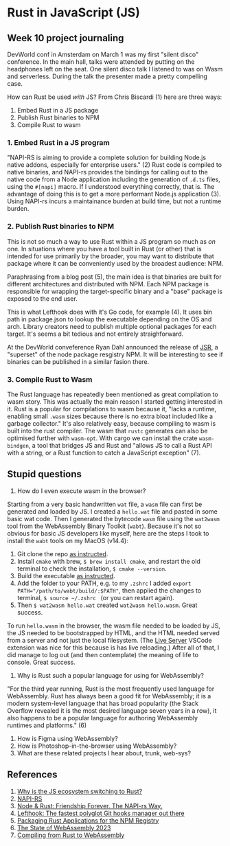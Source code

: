 # Rust in JavaScript (JS)

## Week 10 project journaling

DevWorld conf in Amsterdam on March 1 was my first "silent disco" conference.
In the main hall, talks were attended by putting on the headphones left on the seat.
One silent disco talk I listened to was on Wasm and serverless.
During the talk the presenter made a pretty compelling case.

How can Rust be used _with_ JS? From Chris Biscardi (1) here are three ways:

1. Embed Rust in a JS package
2. Publish Rust binaries to NPM
3. Compile Rust to wasm

### 1. Embed Rust in a JS program

"NAPI-RS is aiming to provide a complete solution for building Node.js native addons, especially for enterprise users." (2)
Rust code is compiled to native binaries, and NAPI-rs provides the bindings for calling out to the native code from a Node application including the generation of `.d.ts` files, using the `#[napi]` macro. If I understood everything correctly, that is.
The advantage of doing this is to get a more performant Node.js application (3).
Using NAPI-rs incurs a maintainance burden at build time, but not a runtime burden.

### 2. Publish Rust binaries to NPM

This is not so much a way to use Rust within a JS program so much as _on_ one.
In situations where you have a tool built in Rust (or other) that is intended for use primarily by the broader, you may want to distribute that package where it can be conveniently used by the broadest audience: NPM.

Paraphrasing from a blog post (5), the main idea is that binaries are built for different architectures and distributed with NPM. Each NPM package is  responsible for wrapping the target-specific binary and a "base" package is exposed to the end user.

This is what Lefthook does with it's Go code, for example (4). It uses bin path in package.json to lookup the executable depending on the OS and arch. Library creators need to publish multiple optional packages for each target. It's seems a bit tedious and not entirely straighforward.

At the DevWorld conveference Ryan Dahl announced the release of [JSR](https://jsr.io/), a "superset" of the node package resgistry NPM. It will be interesting to see if binaries can be published in a similar fasion there.

### 3. Compile Rust to Wasm

The Rust language has repeatedly been mentioned as great compilation to wasm story.
This was actually the main reason I started getting interested in it.
Rust is a popular for compilations to wasm because it, "lacks a runtime, enabling small `.wasm` sizes because there is no extra bloat included like a garbage collector."
It's also relatively easy, because compiling to wasm is built into the rust compiler.
The wasm that `rustc` generates can also be optimised further with `wasm-opt`.
With cargo we can install the crate `wasm-bindgen`, a tool that bridges JS and Rust and "allows JS to call a Rust API with a string, or a Rust function to catch a JavaScript exception" (7).

## Stupid questions

1. How do I even execute wasm in the browser?

Starting from a very basic handwritten `wat` file, a `wasm` file can first be generated and loaded by JS.
I created a `hello.wat` file and pasted in some basic wat code.
Then I generated the bytecode `wasm` file using the `wat2wasm` tool from the WebAssembly Binary Toolkit (`wabt`).
Because it's not so obvious for basic JS developers like myself, here are the steps I took to install the `wabt` tools on my MacOS (v14.4):

  1. Git clone the repo [as instructed](https://github.com/WebAssembly/wabt?tab=readme-ov-file#cloning).
  2. Install `cmake` with brew, `$ brew install cmake`, and restart the old terminal to check the installation, `$ cmake --version`.
  3. Build the executable [as instructed](https://github.com/WebAssembly/wabt?tab=readme-ov-file#building-using-cmake-directly-linux-and-macos).
  4. Add the folder to your PATH, e.g. to my `.zshrc` I added `export PATH="/path/to/wabt/build/:$PATH"`, then applied the changes to terminal, `$ source ~/.zshrc ` (or you can restart again).
  5. Then `$ wat2wasm hello.wat` created `wat2wasm hello.wasm`. Great success.

To run `hello.wasm` in the browser, the wasm file needed to be loaded by JS, the JS needed to be bootstrapped by HTML, and the HTML needed served from a server and not just the local filesystem. (The [Live Server](https://marketplace.visualstudio.com/items?itemName=ritwickdey.LiveServer) VSCode extension was nice for this because is has live reloading.) After all of that, I did manage to log out (and then contemplate) the meaning of life to console. Great success.

1. Why is Rust such a popular language for using for WebAssembly?

"For the third year running, Rust is the most frequently used language for WebAssembly. Rust has always been a good fit for WebAssembly; it is a modern system-level language that has broad popularity (the Stack Overflow revealed it is the most desired language seven years in a row), it also happens to be a popular language for authoring WebAssembly runtimes and platforms." (6)

1. How is Figma using WebAssembly?
1. How is Photoshop-in-the-browser using WebAssembly?
1. What are these related projects I hear about, trunk, web-sys?

## References

1. [Why is the JS ecosystem switching to Rust?](https://www.youtube.com/watch?v=dZQMoEWe5uY)
2. [NAPI-RS](https://napi.rs/)
3. [Node & Rust: Friendship Forever. The NAPI-rs Way.](https://dev.to/valorsoftware/node-rust-friendship-forever-the-napi-rs-way-1kb8)
4. [Lefthook: The fastest polyglot Git hooks manager out there](https://github.com/evilmartians/lefthook/blob/master/packaging/npm/lefthook/package.json)
5. [Packaging Rust Applications for the NPM Registry](https://blog.orhun.dev/packaging-rust-for-npm/)
6. [The State of WebAssembly 2023](https://blog.scottlogic.com/2023/10/18/the-state-of-webassembly-2023.html)
7. [Compiling from Rust to WebAssembly](https://developer.mozilla.org/en-US/docs/WebAssembly/Rust_to_wasm)
